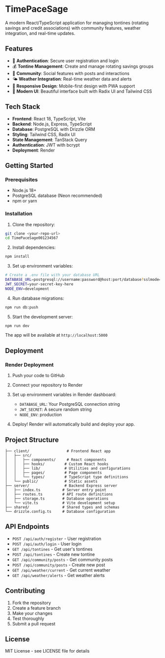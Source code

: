# TimePaceSage

A modern React/TypeScript application for managing tontines (rotating savings and credit associations) with community features, weather integration, and real-time updates.

## Features

- 🔐 **Authentication**: Secure user registration and login
- 💰 **Tontine Management**: Create and manage rotating savings groups
- 👥 **Community**: Social features with posts and interactions
- 🌤️ **Weather Integration**: Real-time weather data and alerts
- 📱 **Responsive Design**: Mobile-first design with PWA support
- 🎨 **Modern UI**: Beautiful interface built with Radix UI and Tailwind CSS

## Tech Stack

- **Frontend**: React 18, TypeScript, Vite
- **Backend**: Node.js, Express, TypeScript
- **Database**: PostgreSQL with Drizzle ORM
- **Styling**: Tailwind CSS, Radix UI
- **State Management**: TanStack Query
- **Authentication**: JWT with bcrypt
- **Deployment**: Render

## Getting Started

### Prerequisites

- Node.js 18+
- PostgreSQL database (Neon recommended)
- npm or yarn

### Installation

1. Clone the repository:
```bash
git clone <your-repo-url>
cd TimePaceSage001234567
```

2. Install dependencies:
```bash
npm install
```

3. Set up environment variables:
```bash
# Create a .env file with your database URL
DATABASE_URL=postgresql://username:password@host:port/database?sslmode=require
JWT_SECRET=your-secret-key-here
NODE_ENV=development
```

4. Run database migrations:
```bash
npm run db:push
```

5. Start the development server:
```bash
npm run dev
```

The app will be available at `http://localhost:5000`

## Deployment

### Render Deployment

1. Push your code to GitHub
2. Connect your repository to Render
3. Set up environment variables in Render dashboard:
   - `DATABASE_URL`: Your PostgreSQL connection string
   - `JWT_SECRET`: A secure random string
   - `NODE_ENV`: production

4. Deploy! Render will automatically build and deploy your app.

## Project Structure

```
├── client/                 # Frontend React app
│   ├── src/
│   │   ├── components/     # React components
│   │   ├── hooks/         # Custom React hooks
│   │   ├── lib/           # Utilities and configurations
│   │   ├── pages/         # Page components
│   │   └── types/         # TypeScript type definitions
│   └── public/            # Static assets
├── server/                # Backend Express server
│   ├── index.ts          # Server entry point
│   ├── routes.ts         # API route definitions
│   ├── storage.ts        # Database operations
│   └── vite.ts           # Vite development setup
├── shared/               # Shared types and schemas
└── drizzle.config.ts     # Database configuration
```

## API Endpoints

- `POST /api/auth/register` - User registration
- `POST /api/auth/login` - User login
- `GET /api/tontines` - Get user's tontines
- `POST /api/tontines` - Create new tontine
- `GET /api/community/posts` - Get community posts
- `POST /api/community/posts` - Create new post
- `GET /api/weather/current` - Get current weather
- `GET /api/weather/alerts` - Get weather alerts

## Contributing

1. Fork the repository
2. Create a feature branch
3. Make your changes
4. Test thoroughly
5. Submit a pull request

## License

MIT License - see LICENSE file for details 